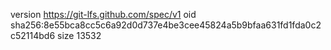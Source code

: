 version https://git-lfs.github.com/spec/v1
oid sha256:8e55bca8cc5c6a92d0d737e4be3cee45824a5b9bfaa631fd1fda0c2c52114bd6
size 13532

